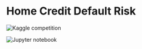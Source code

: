 # Home Credit Default Risk

![Kaggle competition](https://www.kaggle.com/c/home-credit-default-risk/overview)

![Jupyter notebook](https://github.com/arjology/data_science/home_credit_default_risk/home_credit_default_risk.ipynb)
